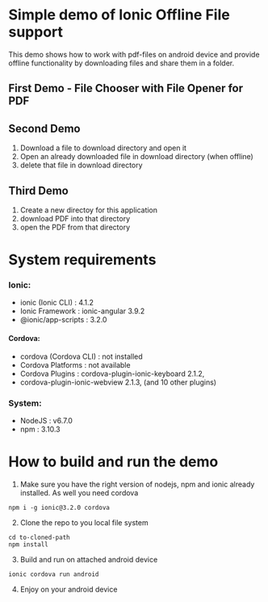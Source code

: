 # Simple demo of Ionic Offline File support

This demo shows how to work with pdf-files on android device and provide offline functionality by downloading files and share them in a folder.

## First Demo - File Chooser with File Opener for PDF

## Second Demo 
1. Download a file to download directory and open it
2. Open an already downloaded file in download directory (when offline)
3. delete that file in download directory

## Third Demo
1. Create a new directoy for this application
2. download PDF into that directory
3. open the PDF from that directory

# System requirements

### Ionic:

   - ionic (Ionic CLI)  : 4.1.2
   - Ionic Framework    : ionic-angular 3.9.2
   - @ionic/app-scripts : 3.2.0

#### Cordova:

   - cordova (Cordova CLI) : not installed
   - Cordova Platforms     : not available
   - Cordova Plugins       : cordova-plugin-ionic-keyboard 2.1.2, 
   - cordova-plugin-ionic-webview 2.1.3, (and 10 other plugins)


### System:

   - NodeJS : v6.7.0 
   - npm    : 3.10.3

# How to build and run the demo
1. Make sure you have the right version of nodejs, npm and ionic already installed. As well you need cordova

```
npm i -g ionic@3.2.0 cordova
```

2. Clone the repo to you local file system

```
cd to-cloned-path
npm install
```

3. Build and run on attached android device

```
ionic cordova run android
```

4. Enjoy on your android device
